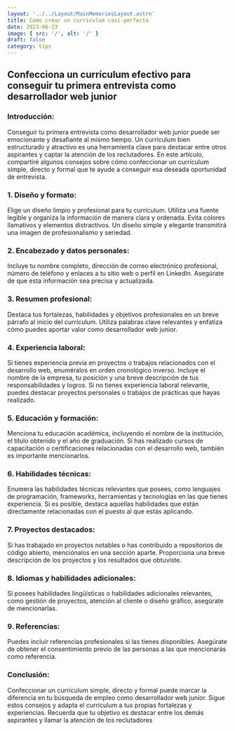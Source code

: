 ```yaml
---
layout: '../../Layout/MainMemoriesLayout.astro'
title: Como crear un curriculum casi-perfecto
date: 2023-06-23
image: { src: '/', alt: '/' }
draft: false
category: tips
---
```


## Confecciona un currículum efectivo para conseguir tu primera entrevista como desarrollador web junior

### Introducción:

Conseguir tu primera entrevista como desarrollador web junior puede ser emocionante y desafiante al mismo tiempo. Un currículum bien estructurado y atractivo es una herramienta clave para destacar entre otros aspirantes y captar la atención de los reclutadores. En este artículo, compartiré algunos consejos sobre cómo confeccionar un currículum simple, directo y formal que te ayude a conseguir esa deseada oportunidad de entrevista.

### 1. Diseño y formato:

Elige un diseño limpio y profesional para tu currículum. Utiliza una fuente legible y organiza la información de manera clara y ordenada. Evita colores llamativos y elementos distractivos. Un diseño simple y elegante transmitirá una imagen de profesionalismo y seriedad.

### 2. Encabezado y datos personales:

Incluye tu nombre completo, dirección de correo electrónico profesional, número de teléfono y enlaces a tu sitio web o perfil en LinkedIn. Asegúrate de que esta información sea precisa y actualizada.

### 3. Resumen profesional:

Destaca tus fortalezas, habilidades y objetivos profesionales en un breve párrafo al inicio del currículum. Utiliza palabras clave relevantes y enfatiza cómo puedes aportar valor como desarrollador web junior.

### 4. Experiencia laboral:

Si tienes experiencia previa en proyectos o trabajos relacionados con el desarrollo web, enuméralos en orden cronológico inverso. Incluye el nombre de la empresa, tu posición y una breve descripción de tus responsabilidades y logros. Si no tienes experiencia laboral relevante, puedes destacar proyectos personales o trabajos de prácticas que hayas realizado.

### 5. Educación y formación:

Menciona tu educación académica, incluyendo el nombre de la institución, el título obtenido y el año de graduación. Si has realizado cursos de capacitación o certificaciones relacionadas con el desarrollo web, también es importante mencionarlos.

### 6. Habilidades técnicas:

Enumera las habilidades técnicas relevantes que posees, como lenguajes de programación, frameworks, herramientas y tecnologías en las que tienes experiencia. Si es posible, destaca aquellas habilidades que están directamente relacionadas con el puesto al que estás aplicando.

### 7. Proyectos destacados:

Si has trabajado en proyectos notables o has contribuido a repositorios de código abierto, menciónalos en una sección aparte. Proporciona una breve descripción de los proyectos y los resultados que obtuviste.

### 8. Idiomas y habilidades adicionales:

Si posees habilidades lingüísticas o habilidades adicionales relevantes, como gestión de proyectos, atención al cliente o diseño gráfico, asegúrate de mencionarlas.

### 9. Referencias:

Puedes incluir referencias profesionales si las tienes disponibles. Asegúrate de obtener el consentimiento previo de las personas a las que mencionarás como referencia.

### Conclusión:

Confeccionar un currículum simple, directo y formal puede marcar la diferencia en tu búsqueda de empleo como desarrollador web junior. Sigue estos consejos y adapta el currículum a tus propias fortalezas y experiencias. Recuerda que tu objetivo es destacar entre los demás aspirantes y llamar la atención de los reclutadores
